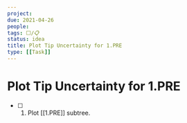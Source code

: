 ```yaml
---
project:
due: 2021-04-26
people:
tags: ⬜/📋 
status: idea
title: Plot Tip Uncertainty for 1.PRE
type: [[Task]]
---
```


# Plot Tip Uncertainty for 1.PRE

- [ ] 1. Plot [[1.PRE]] subtree.